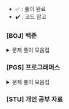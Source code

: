 - ✅ : 풀이 완료
- ✔️ : 코드 참고

### [BOJ] 백준

<details>
	<summary>문제 풀이 모음집</summary>
  </br>
  
  |코드 번호|이름|난이도|풀이 코드|풀이 시간|풀이 유형|상태|
  |:-----:|:-----|:-----:|:-----|:-----|:-----|:-----:|
  |**_9012_**|[괄호](https://www.acmicpc.net/problem/9012)|실버 4|./9012_괄호.py|00:00:00.00|`자료 구조`|✅|
  |**_10845_**|[큐](https://www.acmicpc.net/problem/10845)|실버 4|./10845_큐.py|00:25:45.65|`자료 구조`|✅|
  |**_1966_**|[프린터 큐](https://www.acmicpc.net/problem/1966)|실버 3|./1966_프린터큐.py|00:43:12.57|`자료 구조`|✅|
  |**_11279_**|[최대 힙](https://www.acmicpc.net/problem/11279)|실버 2|./11279_최대힙.py|00:21:44.68|`자료 구조`|✅|
  |**_2178_**|[미로 탐색](https://www.acmicpc.net/problem/2178)|실버 1|./2178_미로탐색.py|00:55:00.00|`자료 구조`|✔️|
  |**_10799_**|[쇠 막대기](https://www.acmicpc.net/problem/10799)|실버 2|./10799_쇠막대기.py|00:32:38.23|`자료 구조`|✅|
  |**_2504_**|[괄호의 값](https://www.acmicpc.net/problem/2504)|골드 5|./2504_괄호의값.py|01:21:07.09|`자료 구조`|✔️|
</details>

### [PGS] 프로그래머스

<details>
	<summary>문제 풀이 모음집</summary>
  </br>
  
  |코드 번호|이름|난이도|풀이 코드|풀이 시간|풀이 유형|
  |:-----:|:-----|:-----:|:-----|:-----|:-----|

</details>

### [STU] 개인 공부 자료
